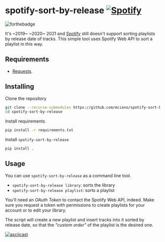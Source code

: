 spotify-sort-by-release [![Spotify](https://i.imgur.com/mbV7rfR.png)](https://spotify.com)
==========================================================================================

![forthebadge](https://forthebadge.com/images/badges/built-with-swag.svg)

It's ~2019~ ~2020~ 2021 and [Spotify](https://spotify.com) still doesn't support sorting playlists by release date of tracks. This simple tool uses Spotify Web API to sort a playlist in this way.

## Requirements

- [Requests](https://python-requests.org).

## Installing

Clone the repository

```sh
git clone --recurse-submodules https://github.com/mcieno/spotify-sort-by-release.git
cd spotify-sort-by-release
```

Install requirements

```sh
pip install -r requirements.txt
```

Install `spotify-sort-by-release`

```sh
pip install .
```

## Usage

You can use `spotify-sort-by-release` as a command line tool.

- `spotify-sort-by-release library`: sorts the library
- `spotify-sort-by-release playlist`: sorts a playlist

You'll need an _OAuth Token_ to contact the Spotify Web API, indeed. Make sure you request a token with permissions to create playlists for your account or to edit your library.

The script will create a new playlist and insert tracks into it sorted by release date, so that the _"custom order"_ of the playlist is the desired one.

[![asciicast](https://i.imgur.com/t1Ir1td.gif)](https://asciinema.org/a/oVmPm2CyreVNyWgFcE3sdaPXu)

